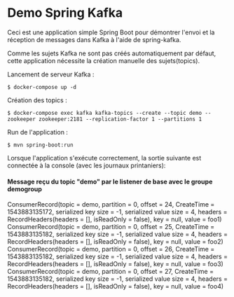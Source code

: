 # Demo Spring Kafka

Ceci est une application simple Spring Boot pour démontrer l'envoi et la réception de messages dans Kafka à l'aide de spring-kafka.

Comme les sujets Kafka ne sont pas créés automatiquement par défaut, cette application nécessite la création manuelle des sujets(topics).

Lancement de serveur Kafka :

`$ docker-compose up -d`

Création des topics :


`$ docker-compose exec kafka kafka-topics --create --topic demo --zookeeper zookeeper:2181 --replication-factor 1 --partitions 1`<br>


Run de l'application :

`$ mvn spring-boot:run`

Lorsque l'application s'exécute correctement, la sortie suivante est connectée à la console (avec les journaux printaniers):


#### Message reçu du topic "demo" par le listener de base avec le groupe demogroup

ConsumerRecord(topic = demo, partition = 0, offset = 24, CreateTime = 1543883135172, serialized key size = -1, serialized value size = 4, headers = RecordHeaders(headers = [], isReadOnly = false), key = null, value = foo1)<br>
ConsumerRecord(topic = demo, partition = 0, offset = 25, CreateTime = 1543883135182, serialized key size = -1, serialized value size = 4, headers = RecordHeaders(headers = [], isReadOnly = false), key = null, value = foo2)<br>
ConsumerRecord(topic = demo, partition = 0, offset = 26, CreateTime = 1543883135182, serialized key size = -1, serialized value size = 4, headers = RecordHeaders(headers = [], isReadOnly = false), key = null, value = foo3)<br>
ConsumerRecord(topic = demo, partition = 0, offset = 27, CreateTime = 1543883135182, serialized key size = -1, serialized value size = 4, headers = RecordHeaders(headers = [], isReadOnly = false), key = null, value = foo4)
